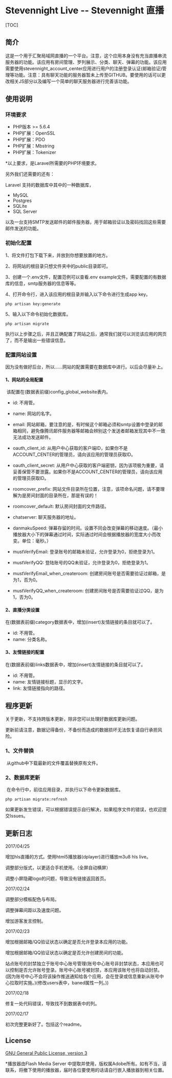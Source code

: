 # Stevennight Live -- Stevennight 直播

[TOC]

## 简介

​	这是一个用于汇聚局域网直播的一个平台。注意，这个应用本身没有充当直播串流服务器的功能。该应用有房间管理、罗列展示、分类、聊天、弹幕的功能。该应用需要使用stevennight_account_center应用进行用户的注册登录认证(邮箱验证)管理等功能。注意：具有聊天功能的服务器暂未上传至GITHUB。要使用的话可以更改相关JS部分以及编写一个简单的聊天服务器进行完善该功能。

## 使用说明

### 环境要求

- PHP版本 >= 5.6.4
- PHP扩展：OpenSSL
- PHP扩展：PDO
- PHP扩展：Mbstring
- PHP扩展：Tokenizer

*以上要求，是Laravel所需要的PHP环境要求。

另外我们还需要的还有：

Laravel 支持的数据库中其中的一种数据库，

- MySQL
- Postgres
- SQLite
- SQL Server

以及一台支持SMTP发送邮件的邮件服务器，用于邮箱验证以及密码找回这些需要邮件发送的功能。

### 初始化配置

1、将文件打包下载下来，并放到你想要放置的地方。

2、将网站的根目录只想文件夹中的public目录即可。

3、创建一个.env文件，配置范例可以查看.env example文件。需要配置的有数据库的信息，smtp服务器的信息等等。

4、打开命令行，进入该应用的根目录并输入以下命令进行生成app key。

```shell
php artisan key:generate
```

5、输入以下命令初始化数据库。

```shell
php artisan migrate
```

执行以上步骤之后，并且正确配置了网站之后，通常我们就可以浏览该应用的网页了，而不是输出一些错误信息。

### 配置网站设置

因为没有做好后台，所以……网站的配置需要在数据库中进行。以后会尽量补上。

#### 1、网站的全局配置

​	该配置在(数据表前缀)config_global_website表内。

- id: 不用管。

- name: 网站的名字。

- email: 网站邮箱，要注意的是，有时候这个邮箱必须和smtp设置中登录的邮箱相同，避免像腾讯邮件服务器等邮箱会辨别这个发送者邮箱发现其中不一致无法成功发送邮件。

- oauth_client_id: 从用户中心获取的客户端ID，如果你不是ACCOUNT_CENTER的管理员，请向该应用的管理员获取ID。

- oauth_client_secret: 从用户中心获取的客户端密钥，因为该项极为重要，请妥善保管不要泄露。如果你不是ACCOUNT_CENTER的管理员，请向该应用的管理员获取ID。

- roomcover_prefix: 网站文件目录所在位置，注意，该项命名问题，请不要理解为是房间封面的目录所在，那是有误的！

- roomcover_default: 默认房间封面的文件路径。

- chatserver: 聊天服务器的地址。

- danmakuSpeed: 弹幕存留的时间。设置不同会改变弹幕的移动速度。（最小播放器大小下的弹幕通过时间，实际通过时间会根据播放器的宽度大小而改变。单位：毫秒。）

- mustVerifyEmail: 登录账号的邮箱未验证，允许登录为0，拒绝登录为1。

- mustVerifyQQ: 登陆账号的QQ未验证，允许登录为0，拒绝登录为1。

- mustVerifyEmail_when_createroom: 创建房间账号是否需要验证过邮箱，是为1，否为0。

- mustVerifyQQ_when_createroom: 创建房间账号是否需要验证过QQ，是为1，否为0。

#### 2、直播分类设置

在(数据表前缀)category数据表中，增加(insert)友情链接的条目就可以了。

- id: 不用管。
- name: 分类名称。

#### 3、友情链接的配置

在(数据表前缀)links数据表中，增加(insert)友情链接的条目就可以了。

- id: 不用管。
- name: 友情链接标题，显示的文字。
- link: 友情链接指向的路径。

## 程序更新

关于更新，不支持跨版本更新，除非您可以处理好数据库更新问题。

更新前请注意，数据记得备份，不备份而造成的数据损坏无法恢复请自行承担风险。

### 1、文件替换

​	从github中下载最新的文件覆盖替换原有文件。

### 2、数据库更新

​	在命令行中，前往应用目录，并执行以下命令更新数据库。

```shell
php artisan migrate:refresh
```

​	如果更新发生错误，可以根据错误提示自行解决，如果程序文件的错误，也欢迎提交Issues。

## 更新日志

2017/04/25

增加hls直播的方式。使用html5播放器(dplayer)进行播放m3u8 hls live。

调整部分版式，以更适合手机使用。（全屏自动横屏）

调整小屏隐藏logo的问题，导致没有链接返回首页。

2017/02/24

调整部分模板配色与布局。

调整弹幕间距以及速度问题。

增加游客发言控制。

2017/02/23

增加根据邮箱/QQ验证状态以确定是否允许登录本应用的功能。

增加根据邮箱/QQ验证状态以确定是否允许创建房间的功能。

站点账号的封禁独立于账号中心账号管理(账号中心账号非封禁状态，本应用也可以控制是否允许账号登录。账号中心账号被封禁，本应用该账号也将自动封禁。(因为账号中心不会将该操作推送通知给各个应用，会在登录或信息重新从账号中心拉取时实施。)(修改users表中，baned属性一列。))

2017/02/18

修复一处代码错误，导致找不到数据表中的列。

2017/02/17

初次完整更新好了。包括这个readme。

## License

[GNU General Public License, version 3](license)

*播放器由Flash Media Server 中提取并使用，版权属Adobe所有。如有不当，请联系，将撤下使用的播放器，届时各位要使用的话请自行嵌入播放器到相关位置。